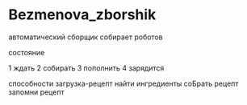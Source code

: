 # Bezmenova_zborshik
автоматический сборщик собирает роботов


состояние 

1 ждать
2 собирать
3 пополнить
4 зарядится

способности
загрузка-рецепт
найти ингредиенты
соБрать рецепт
запомни рецепт
